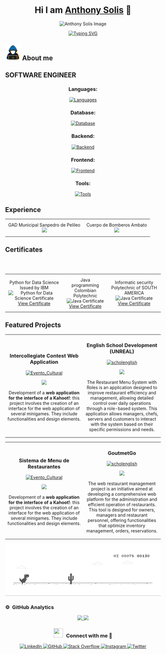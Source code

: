 <div align="center">
  <h1 align="center">Hi I am <a href="">Anthony Solis</a> 👋</h1>
  <img src="https://github.com/Anthony6887/Anthony6887/assets/109778441/7f07df6a-32a0-4916-aa4a-90fbb7ae3253" alt="Anthony Solis Image">
</div>

<p align="center">
  <a href="https://github.com/DenverCoder1/readme-typing-svg">
    <img src="https://readme-typing-svg.herokuapp.com?font=Time+New+Roman&color=cyan&size=25&center=true&vCenter=true&width=600&height=100&lines=Junior+Developer..&hearts;++;Self-Taught+Front-End+Developer,;Back-End+Developer,;Active+Learner/Researcher,;Love+to+learn+new+stuffs..<3" alt="Typing SVG">
  </a>
</p>

## <img src="https://github.com/0xAbdulKhalid/0xAbdulKhalid/raw/main/assets/mdImages/about_me.gif" width="50px"> **About me**

## SOFTWARE ENGINEER
<div align="center">
  <h3>Languages:</h3>
  <a href="https://skillicons.dev"><img src="https://skillicons.dev/icons?i=js,php,typescript,java,python,matlab" alt="Languages"></a>

  <h3>Database:</h3>
<a href="https://skillicons.dev"><img src="https://skillicons.dev/icons?i=mysql,postgresql,mongodb,sqlite" alt="Database"></a>

  <h3>Backend:</h3>
  <a href="https://skillicons.dev"><img src="https://skillicons.dev/icons?i=express,nodejs,nestjs,firebase" alt="Backend"></a>

  <h3>Frontend:</h3>
  <a href="https://skillicons.dev"><img src="https://skillicons.dev/icons?i=html,css,tailwindcss,react,nextjs,angular" alt="Frontend"></a>

  <h3>Tools:</h3>
  <a href="https://skillicons.dev"><img src="https://skillicons.dev/icons?i=figma,postman,git,vscode" alt="Tools"></a>
</div>

## Experience

<table align="center">
  <tr>
    <td style="text-align: center; padding: 10px;">
      GAD Municipal Sanpedro de Pelileo<br>
      <img src="https://pelileo.gob.ec/portal/wp-content/uploads/2021/04/cropped-MARCA-GAD-PELILEO-05-1.png" width="200">
    </td>
    <td style="text-align: center; padding: 10px;">
      Cuerpo de Bomberos Ambato<br>
      <img src="https://github.com/Anthony6887/Anthony6887/assets/109778441/bc15eb86-1a9b-455d-8515-8a2108a14cb7" width="200">
    </td>
  </tr>
</table>

## Certificates

<table align="center">
  <tr>
    <td style="text-align: center; padding: 10px;">
      Python for Data Science<br>
      Issued by IBM<br>
      <img src="https://github.com/Anthony6887/Anthony6887/assets/109778441/22eb98be-abde-47db-a41f-7444ae0439cd" alt="Python for Data Science Certificate" width="200"><br>
      <a href="https://www.credly.com/badges/7e70b0cf-2ff8-4dda-b1d8-1347d287075a/public_url">View Certificate</a>
    </td>
    <br>
    <td style="text-align: center; padding: 10px;">
      Java programming<br>
      Colombian Polytechnic<br>
      <img src="https://blog.facialix.com/wp-content/uploads/2024/05/Curso-de-Java-Nivel-Basico-GRATIS.jpg" alt="Java Certificate" width="200"><br>
      <a href="https://politecnicodecolombia.edu.co/contable/app/certificados/pages/certificado.php?Id=zJ2Ox0jpwYBGg6E7Gbda">View Certificate</a>
    </td>
    <br>
    <td style="text-align: center; padding: 10px;">
      Informatic security<br>
      Polytechnic of SOUTH AMERICA<br>
      <img src="https://github.com/Anthony6887/Anthony6887/assets/109778441/0957338b-106c-404a-82a2-79e29357bb96" alt="Java Certificate" width="200"><br>
      <a href="https://certificado.polisura.edu.co/certificacion.php?id=oKCVep6o">View Certificate</a>
    </td>
  </tr>
</table>


## Featured Projects
<table>
<tr>
<td width="50%">
  <h3 align="center">Intercollegiate Contest Web Application</h3>
  <div align="center">
    <a href="https://github.com/Anthony6887/Evento_Cultural" target="_blank"><img src="https://github.com/Anthony6887/Anthony6887/assets/109778441/af08da65-bd1a-4faa-aede-778e06299fa7" width="400" alt="Evento_Cultural"></a>
    <p>
      <a href="https://github.com/Anthony6887/Evento_Cultural" target="_blank">
        <img src="https://img.shields.io/badge/CODE-ff9?style=for-the-badge&logo=github&logoColor=black">
      </a>
    </p>
  <p>Development of a <strong>web application for the interface of a Kahoot!</strong>: this project involves the creation of an interface for the web application of several minigames. They include functionalities and design elements.</p>  
  </div>                
</td>
<td width="50%">
  <h3 align="center">English School Development (UNREAL)</h3>
  <div align="center">
    <a href="https://github.com/Eduardlink/CasaAbiertaDas" target="_blank"><img src="https://github.com/Anthony6887/Anthony6887/assets/109778441/fd8ffe98-9944-4239-9911-a7fd4dcaae91" width="400" alt="scholenglish"></a>
    <br>
    <p>
      <a href="https://github.com/Eduardlink/CasaAbiertaDas" target="_blank">
        <img src="https://img.shields.io/badge/CODE-80ffaa?style=for-the-badge&logo=github&logoColor=black">
      </a>
    </p>
    <p>The Restaurant Menu System with Roles is an application designed to improve restaurant efficiency and management, allowing detailed control over daily operations through a role-based system. This application allows managers, chefs, servers and customers to interact with the system based on their specific permissions and needs.</p>
  </div>   
</td> 
</table>
<table>
<tr>
<td width="50%">
  <h3 align="center">Sistema de Menu de Restaurantes</h3>
  <div align="center">
    <a href="https://github.com/Anthony6887/MenuComida.git" target="_blank"><img src="https://github.com/Anthony6887/MenuComida/assets/109778441/a5a9d2e9-48f6-42eb-8c64-829c0bfc3e11" width="400" alt="Evento_Cultural"></a>
    <p>
      <a href="https://github.com/Anthony6887/Evento_Cultural" target="_blank">
        <img src="https://img.shields.io/badge/CODE-80ffaa?style=for-the-badge&logo=github&logoColor=black">
      </a>
    </p>
  <p>Development of a <strong>web application for the interface of a Kahoot!</strong>: this project involves the creation of an interface for the web application of several minigames. They include functionalities and design elements.</p>  
  </div>                
</td>
<td width="50%">
  <h3 align="center">GoutmetGo</h3>
  <div align="center">
    <a href="https://github.com/PSW-GourtmetGO/GourtmetGo-Web-FrontEnd.git" target="_blank"><img src="https://github.com/Anthony6887/MenuComida/assets/109778441/2573493e-2340-4518-b96d-774abda81595" width="400" alt="scholenglish"></a>
    <br>
    <p>
      <a href="https://github.com/PSW-GourtmetGO/GourtmetGo-Web-FrontEnd.git" target="_blank">
        <img src="https://img.shields.io/badge/CODE-ff9?style=for-the-badge&logo=github&logoColor=black">
      </a>
    </p>
    <p>The web restaurant management project is an initiative aimed at developing a comprehensive web platform for the administration and efficient operation of restaurants. This tool is designed for owners, managers and restaurant personnel, offering functionalities that optimize inventory management, orders, reservations.</p>
  </div>   
</td> 
</table>

<p align="center">
  <img src="https://raw.githubusercontent.com/wangningkai/wangningkai/master/assets/dino.gif" alt="Dino GIF">
</p>

### ⚙️ &nbsp;GitHub Analytics

<p align="center">
<a href="https://github.com/ArmijosThais">
  <img height="180em" src="https://github-readme-stats-eight-theta.vercel.app/api?username=Anthony6887&show_icons=true&theme=algolia&include_all_commits=true&count_private=true"/>
  <img height="180em" src="https://github-readme-stats-eight-theta.vercel.app/api/top-langs/?username=Anthony6887&layout=compact&langs_count=8&theme=algolia"/>
</a>
</p>

<h3 align="center"><img src="https://media.giphy.com/media/iY8CRBdQXODJSCERIr/giphy.gif" width="30" height="30" style="margin-right: 10px;">Connect with me 🤝</h3>
<p align="center">
  <a href="https://www.linkedin.com/in/anthony-solis-3123191b1/" target="_blank">
    <img src="https://img.icons8.com/doodle/40/000000/linkedin--v2.png" alt="LinkedIn">
  </a>
  <a href="https://github.com/Anthony6887" target="_blank">
    <img src="https://img.icons8.com/doodle/40/000000/github--v1.png" alt="GitHub">
  </a>
  <a href="" target="_blank">
    <img src="https://img.icons8.com/external-tal-revivo-color-tal-revivo/40/000000/external-stack-overflow-is-a-question-and-answer-site-for-professional-logo-color-tal-revivo.png" alt="Stack Overflow">
  </a>
  <a href="" target="_blank">
    <img src="https://img.icons8.com/doodle/40/000000/instagram-new--v2.png" alt="Instagram">
  </a>
  <a href="" target="_blank">
    <img src="https://img.icons8.com/doodle/1x/twitter-squared--v2.png" alt="Twitter">
  </a>
</p>
